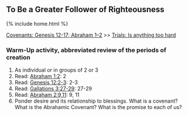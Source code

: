 ## To Be a Greater Follower of Righteousness

{% include home.html %}

[Covenants: Genesis 12-17; Abraham 1–2](https://www.churchofjesuschrist.org/study/manual/come-follow-me-for-sunday-school-old-testament-2022/07?lang=eng) >> <a href="/docs/otlessons/abrahamtrials">Trials: Is anything too hard</a>

### Warm-Up activity, abbreviated review of the periods of creation
1. As individual or in groups of 2 or 3
2. Read: [Abraham 1:2](https://abn.churchofjesuschrist.org/study/scriptures/ot/abr/1?lang=eng): 2
3. Read: [Genesis 12:2-3](https://abn.churchofjesuschrist.org/study/scriptures/pgp/gen/12?lang=eng): 2-3
4. Read: [Gallations 3:27-29](https://abn.churchofjesuschrist.org/study/scriptures/pgp/gal/3?lang=eng): 27-29
5. Read: [Abraham 2:9,11](https://abn.churchofjesuschrist.org/study/scriptures/ot/abr/2?lang=eng): 9, 11
6. Ponder desire and its relationship to blessings. What is a covenant?  What is the Abrahamic Covenant?  What is the promise to each of us?
